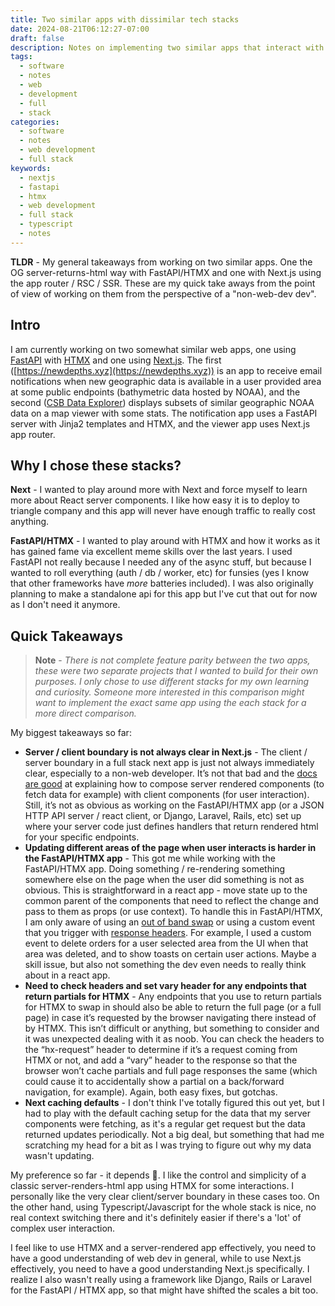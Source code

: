 ```yaml
---
title: Two similar apps with dissimilar tech stacks
date: 2024-08-21T06:12:27-07:00
draft: false
description: Notes on implementing two similar apps that interact with NOAA bathymetry data endpoints using dissimilar tech stacks - the apps used FastAPI/HTMX and Next.js, respectively.
tags:
  - software
  - notes
  - web
  - development
  - full
  - stack
categories:
  - software
  - notes
  - web development
  - full stack
keywords:
  - nextjs
  - fastapi
  - htmx
  - web development
  - full stack
  - typescript
  - notes
---
```


**TLDR** - My general takeaways from working on two similar apps. One the OG 
server-returns-html way with FastAPI/HTMX and one with Next.js using the app 
router / RSC / SSR. These are my quick take aways from the point of view of 
working on them from the perspective of a "non-web-dev dev".

## Intro
I am currently working on two somewhat similar web apps, one using
[FastAPI](https://fastapi.tiangolo.com/) with [HTMX](https://htmx.org/) and one
using [Next.js](https://nextjs.org/). The first
([https://newdepths.xyz](https://newdepths.xyz)) is an app to receive email
notifications when new geographic data is available in a user provided area at
some public endpoints (bathymetric data hosted by NOAA), and the second ([CSB
Data Explorer](https://mycsb.farsounder.com)) displays subsets of similar
geographic NOAA data on a map viewer with some stats. The notification app uses
a FastAPI server with Jinja2 templates and HTMX, and the viewer app uses Next.js
app router.

## Why I chose these stacks?
**Next** - I wanted to play around more with Next and force myself to learn more
about React server components. I like how easy it is to deploy to triangle
company and this app will never have enough traffic to really cost anything.

**FastAPI/HTMX** - I wanted to play around with HTMX and how it works as it has
gained fame via excellent meme skills over the last years. I used FastAPI not
really because I needed any of the async stuff, but because I wanted to roll
everything (auth / db / worker, etc) for funsies (yes I know that other
frameworks have *more* batteries included). I was also originally planning to
make a standalone api for this app but I've cut that out for now as I don't need
it anymore.


## Quick Takeaways

> **Note** - *There is not complete feature parity between the two apps, these
were two separate projects that I wanted to build for their own purposes. I only
chose to use different stacks for my own learning and curiosity. Someone more
interested in this comparison might want to implement the exact same app using
the each stack for a more direct comparison.*

My biggest takeaways so far:
* **Server / client boundary is not always clear in Next.js** - The
client / server boundary in a full stack next app is just not always immediately
clear, especially to a non-web developer. It’s not that bad and the [docs are
good](https://nextjs.org/docs/app/building-your-application/rendering/composition-patterns)
at explaining how to compose server rendered components (to fetch data for
example) with client components (for user interaction). Still, it’s not as
obvious as working on the FastAPI/HTMX app (or a JSON HTTP API server / react
client, or Django, Laravel, Rails, etc) set up where your server code just
defines handlers that return rendered html for your specific endpoints.
* **Updating different areas of the page when user interacts is harder in the FastAPI/HTMX app** -
This got me while working with the FastAPI/HTMX app. Doing something /
re-rendering something somewhere else on the page when the user did something is
not as obvious. This is straightforward in a react app - move state up to the
common parent of the components that need to reflect the change and pass to them
as props (or use context). To handle this in FastAPI/HTMX, I am only aware of
using an [out of band swap](https://htmx.org/attributes/hx-swap-oob/) or using a
custom event that you trigger with [response
headers](https://htmx.org/headers/hx-trigger/). For example, I used a custom
event to delete orders for a user selected area from the UI when that area was
deleted, and to show toasts on certain user actions. Maybe a skill issue, but
also not something the dev even needs to really think about in a react app.  
* **Need to check headers and set vary header for any endpoints that return
partials for HTMX** - Any endpoints that you use to return partials for HTMX to
swap in should also be able to return the full page (or a full page) in case
it’s requested by the browser navigating there instead of by HTMX. This isn’t
difficult or anything, but something to consider and it was unexpected dealing
with it as noob. You can check the headers to the “hx-request” header to
determine if it’s a request coming from HTMX or not, and add a “vary” header to
the response so that the browser won’t cache partials and full page responses
the same (which could cause it to accidentally show a partial on a back/forward
navigation, for example). Again, both easy fixes, but gotchas.
* **Next caching defaults** - I don't think I've totally figured this out yet,
but I had to play with the default caching setup for the data that my server
components were fetching, as it's a regular get request but the data returned
updates periodically. Not a big deal, but something that had me scratching my
head for a bit as I was trying to figure out why my data wasn't updating.

My preference so far - it depends 🤣. I like the control and simplicity of a
classic server-renders-html app using HTMX for some interactions. I personally
like the very clear client/server boundary in these cases too. On the other
hand, using Typescript/Javascript for the whole stack is nice, no real context
switching there and it's definitely easier if there's a 'lot' of complex user
interaction. 

I feel like to use HTMX and a server-rendered app effectively, you need to have
a good understanding of web dev in general, while to use Next.js effectively,
you need to have a good understanding Next.js specifically. I realize I also
wasn't really using a framework like Django, Rails or Laravel for the FastAPI /
HTMX app, so that might have shifted the scales a bit too.